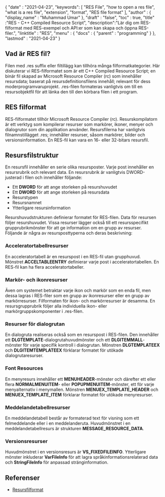 {
  "date" : "2021-04-23",
  "keywords": [ "RES File", "how to open a res file", "what is a res file", "extension", "format", "RES file format" ],
  "author" : {
    "display_name" : "Muhammad Umar"
},
  "draft" : "false",
  "toc" : true,
  "title" :"RES - C++ Compiled Resource Script",
  "description":"Lär dig om RES-filformat med RES-exempel och API:er som kan skapa och öppna RES-filer.",
  "linktitle" : "RES",
  "menu" : {
    "docs" : {
      "parent" : "programming"
}
},
  "lastmod" : "2021-04-23"
}

## Vad är RES fil?
Filen med .res suffix eller filtillägg kan tillhöra många filformatkategorier. Här diskuterar vi RES-filformatet som är ett C++ Compiled Resource Script; en binär fil skapad av Microsoft Resource Compiler (rc) som innehåller resursdata; baserat på resursdefinitionsfilens innehåll; relevant för dess moderprogramvaruprojekt. .res-filen formateras vanligtvis om till en resursobjektfil för att länka den till den körbara filen i ett program.

## RES filformat
RES-filformatet tillhör Microsoft Resource Compiler (rc). Resurskompilatorn är ett verktyg som kompilerar resurser som markörer, ikoner, menyer och dialogrutor som din applikation använder. Resursfilerna har vanligtvis filnamnstillägget .res; innehåller resurser, såsom markörer, bilder och versionsinformation. En RES-fil kan vara en 16- eller 32-bitars resursfil.
## Resursfilstruktur
En resursfil innehåller en serie olika resursposter. Varje post innehåller en resursrubrik och relevant data. En resursrubrik är vanligtvis DWORD-justerad i filen och innehåller följande:

- Ett **DWORD** för att ange storleken på resurshuvudet
- Ett **DWORD** för att ange storleken på resursdata
- Resurstypen
- Resursnamnet
- Ytterligare resursinformation

Resurshuvudstrukturen definierar formatet för RES-filen. Data för resursen följer resurshuvudet. Vissa resurser lägger också till ett resursspecifikt grupprubrikmönster för att ge information om en grupp av resurser. Följande är några av resursposttyperna och deras beskrivning:

### Acceleratortabellresurser
En acceleratortabell är en resurspost i en RES-fil utan grupphuvud. Mönstret **ACCELTABLEENTRY** definierar varje post i acceleratortabellen. En RES-fil kan ha flera acceleratortabeller.

### Markör- och ikonresurser
Även om systemet betraktar varje ikon och markör som en enda fil, men dessa lagras i RES-filer som en grupp av ikonresurser eller en grupp av markörresurser. Filformaten för ikon- och markörresurser är desamma. En resursgrupprubrik följer alla individuella ikon- eller markörgruppskomponenter i .res-filen.

### Resurser för dialogrutan
En dialogruta realiseras också som en resurspost i RES-filen. Den innehåller ett **DLGTEMPLATE**-dialogrutahuvudmönster och ett **DLGITEMMALL**-mönster för varje specifik kontroll i dialogrutan. Mönstren **DLGTEMPLATEEX** och **DLGITEMTEMPLATEEX** förklarar formatet för utökade dialogrutaresurser.

### Font Resources
En menyresurs innehåller ett **MENUHEADER**-mönster och därefter ett eller flera **NORMALMENUITEM**- eller **POPUPMENUITEM**-mönster, ett för varje menyalternativ i menymallen. Mönstren **MENUEX_TEMPLATE_HEADER** och **MENUEX_TEMPLATE_ITEM** förklarar formatet för utökade menyresurser.

### Meddelandetabellresurser
En meddelandetabell består av formaterad text för visning som ett felmeddelande eller i en meddelanderuta. Huvudmönstret i en meddelandetabellresurs är strukturen **MESSAGE_RESOURCE_DATA**.

### Versionsresurser
Huvudmönstret i en versionsresurs är **VS_FIXEDFILEINFO**. Ytterligare mönster inkluderar **VarFileInfo** för att lagra språkinformationsrelaterad data och **StringFileInfo** för anpassad stränginformation.




## Referenser

* [Resursfilformat](https://learn.microsoft.com/en-us/windows/win32/menurc/resource-file-formats)
 


 



